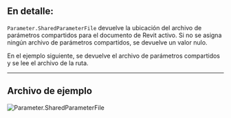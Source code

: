 ## En detalle:
`Parameter.SharedParameterFile` devuelve la ubicación del archivo de parámetros compartidos para el documento de Revit activo. Si no se asigna ningún archivo de parámetros compartidos, se devuelve un valor nulo.

En el ejemplo siguiente, se devuelve el archivo de parámetros compartidos y se lee el archivo de la ruta.
___
## Archivo de ejemplo

![Parameter.SharedParameterFile](./Revit.Elements.Parameter.SharedParameterFile_img.jpg)
